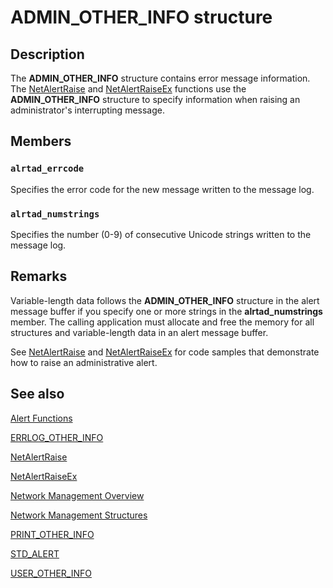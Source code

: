 # ADMIN_OTHER_INFO structure

## Description

The
**ADMIN_OTHER_INFO** structure contains error message information. The
[NetAlertRaise](https://learn.microsoft.com/windows/desktop/api/lmalert/nf-lmalert-netalertraise) and
[NetAlertRaiseEx](https://learn.microsoft.com/windows/desktop/api/lmalert/nf-lmalert-netalertraiseex) functions use the
**ADMIN_OTHER_INFO** structure to specify information when raising an administrator's interrupting message.

## Members

### `alrtad_errcode`

Specifies the error code for the new message written to the message log.

### `alrtad_numstrings`

Specifies the number (0-9) of consecutive Unicode strings written to the message log.

## Remarks

Variable-length data follows the
**ADMIN_OTHER_INFO** structure in the alert message buffer if you specify one or more strings in the **alrtad_numstrings** member. The calling application must allocate and free the memory for all structures and variable-length data in an alert message buffer.

See
[NetAlertRaise](https://learn.microsoft.com/windows/desktop/api/lmalert/nf-lmalert-netalertraise) and
[NetAlertRaiseEx](https://learn.microsoft.com/windows/desktop/api/lmalert/nf-lmalert-netalertraiseex) for code samples that demonstrate how to raise an administrative alert.

## See also

[Alert Functions](https://learn.microsoft.com/windows/desktop/NetMgmt/alert-functions)

[ERRLOG_OTHER_INFO](https://learn.microsoft.com/windows/desktop/api/lmalert/ns-lmalert-errlog_other_info)

[NetAlertRaise](https://learn.microsoft.com/windows/desktop/api/lmalert/nf-lmalert-netalertraise)

[NetAlertRaiseEx](https://learn.microsoft.com/windows/desktop/api/lmalert/nf-lmalert-netalertraiseex)

[Network Management Overview](https://learn.microsoft.com/windows/desktop/NetMgmt/network-management)

[Network Management Structures](https://learn.microsoft.com/windows/desktop/NetMgmt/network-management-structures)

[PRINT_OTHER_INFO](https://learn.microsoft.com/windows/desktop/api/lmalert/ns-lmalert-print_other_info)

[STD_ALERT](https://learn.microsoft.com/windows/desktop/api/lmalert/ns-lmalert-std_alert)

[USER_OTHER_INFO](https://learn.microsoft.com/windows/desktop/api/lmalert/ns-lmalert-user_other_info)